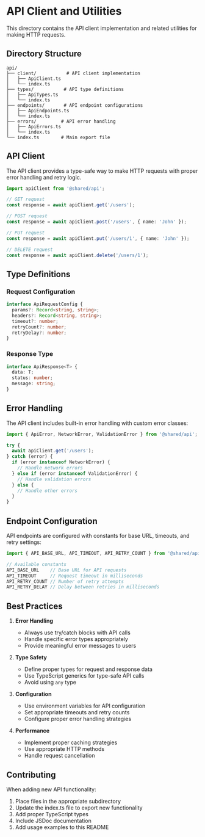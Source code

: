 # API Client and Utilities

This directory contains the API client implementation and related utilities for making HTTP requests.

## Directory Structure

```
api/
├── client/           # API client implementation
│   ├── ApiClient.ts
│   └── index.ts
├── types/           # API type definitions
│   ├── ApiTypes.ts
│   └── index.ts
├── endpoints/       # API endpoint configurations
│   ├── ApiEndpoints.ts
│   └── index.ts
├── errors/         # API error handling
│   ├── ApiErrors.ts
│   └── index.ts
└── index.ts        # Main export file
```

## API Client

The API client provides a type-safe way to make HTTP requests with proper error handling and retry logic.

```typescript
import apiClient from '@shared/api';

// GET request
const response = await apiClient.get('/users');

// POST request
const response = await apiClient.post('/users', { name: 'John' });

// PUT request
const response = await apiClient.put('/users/1', { name: 'John' });

// DELETE request
const response = await apiClient.delete('/users/1');
```

## Type Definitions

### Request Configuration

```typescript
interface ApiRequestConfig {
  params?: Record<string, string>;
  headers?: Record<string, string>;
  timeout?: number;
  retryCount?: number;
  retryDelay?: number;
}
```

### Response Type

```typescript
interface ApiResponse<T> {
  data: T;
  status: number;
  message: string;
}
```

## Error Handling

The API client includes built-in error handling with custom error classes:

```typescript
import { ApiError, NetworkError, ValidationError } from '@shared/api';

try {
  await apiClient.get('/users');
} catch (error) {
  if (error instanceof NetworkError) {
    // Handle network errors
  } else if (error instanceof ValidationError) {
    // Handle validation errors
  } else {
    // Handle other errors
  }
}
```

## Endpoint Configuration

API endpoints are configured with constants for base URL, timeouts, and retry settings:

```typescript
import { API_BASE_URL, API_TIMEOUT, API_RETRY_COUNT } from '@shared/api';

// Available constants
API_BASE_URL    // Base URL for API requests
API_TIMEOUT     // Request timeout in milliseconds
API_RETRY_COUNT // Number of retry attempts
API_RETRY_DELAY // Delay between retries in milliseconds
```

## Best Practices

1. **Error Handling**
   - Always use try/catch blocks with API calls
   - Handle specific error types appropriately
   - Provide meaningful error messages to users

2. **Type Safety**
   - Define proper types for request and response data
   - Use TypeScript generics for type-safe API calls
   - Avoid using `any` type

3. **Configuration**
   - Use environment variables for API configuration
   - Set appropriate timeouts and retry counts
   - Configure proper error handling strategies

4. **Performance**
   - Implement proper caching strategies
   - Use appropriate HTTP methods
   - Handle request cancellation

## Contributing

When adding new API functionality:
1. Place files in the appropriate subdirectory
2. Update the index.ts file to export new functionality
3. Add proper TypeScript types
4. Include JSDoc documentation
5. Add usage examples to this README 
